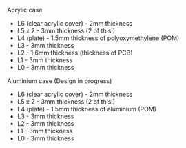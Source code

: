 Acrylic case

* L6 (clear acrylic cover) - 2mm thickness
* L5 x 2 - 3mm thickness (2 of this!)
* L4 (plate) - 1.5mm thickness of polyoxymethylene (POM)
* L3 - 3mm thickness
* L2 - 1.6mm thickness (thickness of PCB)
* L1 - 3mm thickness
* L0 - 3mm thickness

Aluminium case (Design in progress)

* L6 (clear acrylic cover) - 2mm thickness
* L5 x 2 - 3mm thickness (2 of this!)
* L4 (plate) - 1.5mm thickness of aluminium (POM)
* L3 - 3mm thickness
* L2 - 3mm thickness 
* L1 - 3mm thickness
* L0 - 3mm thickness

